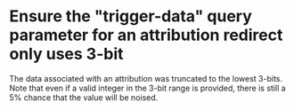 # Ensure the "trigger-data" query parameter for an attribution redirect only uses 3-bit

The data associated with an attribution was truncated to the lowest 3-bits.
Note that even if a valid integer in the 3-bit range is provided, there is still a 5%
chance that the value will be noised.
